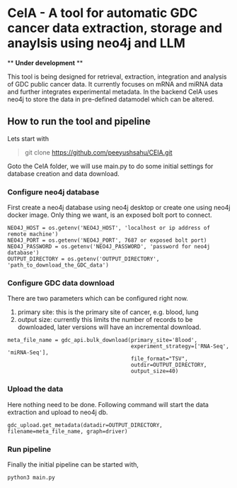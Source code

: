 # CeIA - A tool for automatic GDC cancer data extraction, storage and anaylsis using neo4j and LLM
** **Under development** **


This tool is being designed for retrieval, extraction, integration and analysis of GDC public cancer data. 
It currently focuses on mRNA and miRNA data and further integrates experimental metadata. 
In the backend CeIA uses neo4j to store the data in pre-defined datamodel which can be altered.     
 
## How to run the tool and pipeline
Lets start with 
> git clone https://github.com/peeyushsahu/CEIA.git

Goto the CeIA folder, we will use main.py to do some initial settings for database creation and data download.

### Configure neo4j database
First create a neo4j database using neo4j desktop or create one using neo4j docker image.
Only thing we want, is an exposed bolt port to connect.

````
NEO4J_HOST = os.getenv('NEO4J_HOST', 'localhost or ip address of remote machine')
NEO4J_PORT = os.getenv('NEO4J_PORT', 7687 or exposed bolt port)
NEO4J_PASSWORD = os.getenv('NEO4J_PASSWORD', 'password for neo4j database')
OUTPUT_DIRECTORY = os.getenv('OUTPUT_DIRECTORY', 'path_to_download_the_GDC_data')
````

### Configure GDC data download
There are two parameters which can be configured right now.
1. primary site: this is the primary site of cancer, e.g. blood, lung
2. output size: currently this limits the number of records to be downloaded, later versions will have an incremental download.

````
meta_file_name = gdc_api.bulk_download(primary_site='Blood',
                                       experiment_strategy=['RNA-Seq', 'miRNA-Seq'],
                                       file_format="TSV",
                                       outdir=OUTPUT_DIRECTORY,
                                       output_size=40)
````

### Upload the data
Here nothing need to be done. Following command will start the data extraction and upload to neo4j db.

````
gdc_upload.get_metadata(datadir=OUTPUT_DIRECTORY, filename=meta_file_name, graph=driver)
````

### Run pipeline
Finally the initial pipeline can be started with,
````
python3 main.py
````
